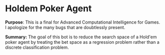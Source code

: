 # Holdem Poker Agent

**Purpose**: This is a final for Advanced Computational Intelligence for Games. I apologize for the many bugs that are doubtlessly present.

**Summary:** The goal of this bot is to reduce the search space of a Hold'em poker agent by treating the bet space as a regression problem rather than a discrete classification problem.